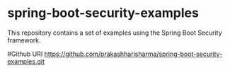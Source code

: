 # spring-boot-security-examples
This repository contains a set of examples using the Spring Boot Security framework.

#Github URI
https://github.com/prakashharisharma/spring-boot-security-examples.git

